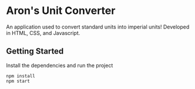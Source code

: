 # Aron's Unit Converter
An application used to convert standard units into imperial units! Developed in HTML, CSS, and Javascript.

## Getting Started
Install the dependencies and run the project
```
npm install
npm start
```